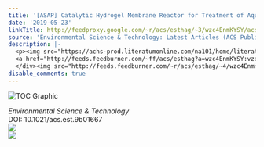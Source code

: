 ```yaml
---
title: '[ASAP] Catalytic Hydrogel Membrane Reactor for Treatment of Aqueous Contaminants'
date: '2019-05-23'
linkTitle: http://feedproxy.google.com/~r/acs/esthag/~3/wzc4EnmKYSY/acs.est.9b01667
source: 'Environmental Science & Technology: Latest Articles (ACS Publications)'
description: |-
  <p><img src="https://achs-prod.literatumonline.com/na101/home/literatum/publisher/achs/journals/content/esthag/0/esthag.ahead-of-print/acs.est.9b01667/20190522/images/medium/es-2019-016677_0008.gif" alt="TOC Graphic"/></p><div><cite>Environmental Science & Technology</cite></div><div>DOI: 10.1021/acs.est.9b01667</div><div class="feedflare">
  <a href="http://feeds.feedburner.com/~ff/acs/esthag?a=wzc4EnmKYSY:vzoedDLuzQQ:yIl2AUoC8zA"><img src="http://feeds.feedburner.com/~ff/acs/esthag?d=yIl2AUoC8zA" border="0"></img></a>
  </div><img src="http://feeds.feedburner.com/~r/acs/esthag/~4/wzc4EnmKYSY" ...
disable_comments: true
---
```

<p><img src="https://achs-prod.literatumonline.com/na101/home/literatum/publisher/achs/journals/content/esthag/0/esthag.ahead-of-print/acs.est.9b01667/20190522/images/medium/es-2019-016677_0008.gif" alt="TOC Graphic"/></p><div><cite>Environmental Science & Technology</cite></div><div>DOI: 10.1021/acs.est.9b01667</div><div class="feedflare">
<a href="http://feeds.feedburner.com/~ff/acs/esthag?a=wzc4EnmKYSY:vzoedDLuzQQ:yIl2AUoC8zA"><img src="http://feeds.feedburner.com/~ff/acs/esthag?d=yIl2AUoC8zA" border="0"></img></a>
</div><img src="http://feeds.feedburner.com/~r/acs/esthag/~4/wzc4EnmKYSY" ...